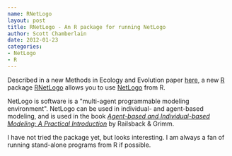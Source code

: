 ```yaml
--- 
name: RNetLogo
layout: post
title: RNetLogo - An R package for running NetLogo
author: Scott Chamberlain
date: 2012-01-23
categories: 
- NetLogo
- R
---
```


Described in a new Methods in Ecology and Evolution paper [here][], a new [R][] package [RNetLogo][] allows you to use [NetLogo][] from R. 

NetLogo is software is a "multi-agent programmable modeling environment". NetLogo can be used in individual- and agent-based modeling, and is used in the book [_Agent-based and Individual-based Modeling: A Practical Introduction_][book] by Railsback & Grimm. 

I have not tried the package yet, but looks interesting. I am always a fan of running stand-alone programs from R if possible. 

[RNetLogo]: http://cran.r-project.org/web/packages/RNetLogo/index.html
[NetLogo]: http://ccl.northwestern.edu/netlogo/
[here]: http://onlinelibrary.wiley.com/doi/10.1111/j.2041-210X.2011.00180.x/abstract
[R]: http://cran.r-project.org/ 
[book]: http://www.railsback-grimm-abm-book.com/ 